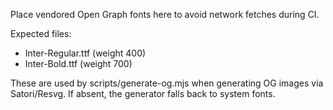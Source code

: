 Place vendored Open Graph fonts here to avoid network fetches during CI.

Expected files:
- Inter-Regular.ttf (weight 400)
- Inter-Bold.ttf (weight 700)

These are used by scripts/generate-og.mjs when generating OG images via Satori/Resvg.
If absent, the generator falls back to system fonts.

